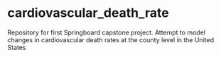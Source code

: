 # cardiovascular_death_rate
Repository for first Springboard capstone project. Attempt to model changes in cardiovascular death rates at the county level in the United States
